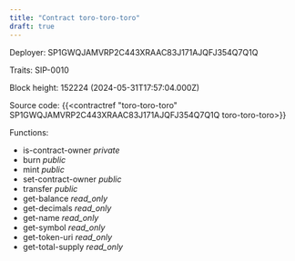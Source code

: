 ```yaml
---
title: "Contract toro-toro-toro"
draft: true
---
```

Deployer: SP1GWQJAMVRP2C443XRAAC83J171AJQFJ354Q7Q1Q

Traits:
 SIP-0010



Block height: 152224 (2024-05-31T17:57:04.000Z)

Source code: {{<contractref "toro-toro-toro" SP1GWQJAMVRP2C443XRAAC83J171AJQFJ354Q7Q1Q toro-toro-toro>}}

Functions:

* is-contract-owner _private_
* burn _public_
* mint _public_
* set-contract-owner _public_
* transfer _public_
* get-balance _read_only_
* get-decimals _read_only_
* get-name _read_only_
* get-symbol _read_only_
* get-token-uri _read_only_
* get-total-supply _read_only_
